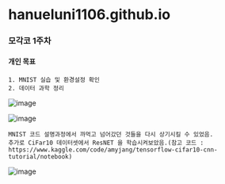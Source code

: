 # hanueluni1106.github.io


### 모각코 1주차 

#### 개인 목표
    1. MNIST 실습 및 환경설정 확인
    2. 데이터 과학 정리
    

![image](https://user-images.githubusercontent.com/53938323/176979133-0f01bcbd-9358-434a-918a-784fc6b31cfc.png)

![image](https://user-images.githubusercontent.com/53938323/176980967-60430069-d689-4849-a254-1b3b02a239dd.png)

    MNIST 코드 설명과정에서 까먹고 넘어갔던 것들을 다시 상기시킬 수 있었음.
    추가로 CiFar10 데이터셋에서 ResNET 을 학습시켜보았음.(참고 코드 : https://www.kaggle.com/code/amyjang/tensorflow-cifar10-cnn-tutorial/notebook)
    
![image](https://user-images.githubusercontent.com/53938323/176982058-a7c3b872-2278-4a9d-a396-8a5278f944e4.png)
